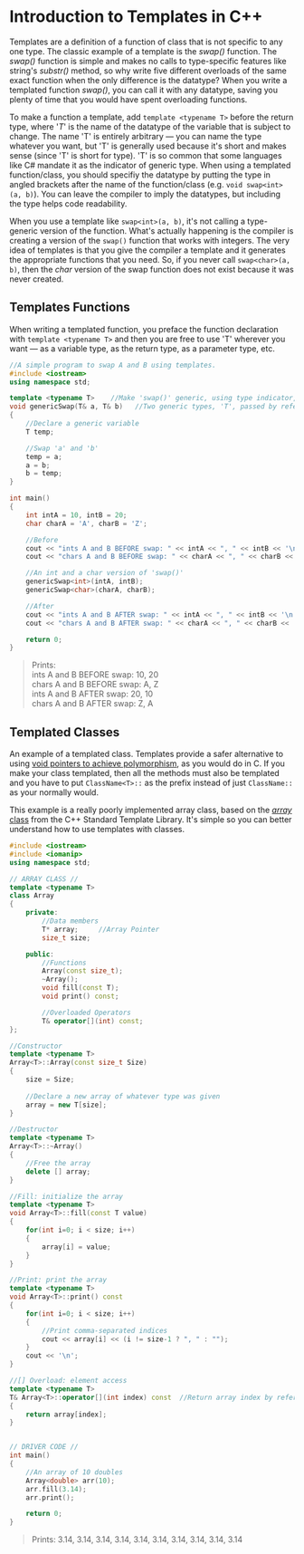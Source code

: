 # Introduction to Templates in C++
Templates are a definition of a function of class that is not specific to any one type.
The classic example of a template is the _swap()_ function. The _swap()_ function is simple and makes no calls to type-specific features like string's _substr()_ method,
so why write five different overloads of the same exact function when the only difference is the datatype? When you write a templated function _swap()_, you can call it
with any datatype, saving you plenty of time that you would have spent overloading functions. 

To make a function a template, add `template <typename T>` before the return type,
where '_T_' is the name of the datatype of the variable that is subject to change. The name 'T' is entirely arbitrary — you can name the type whatever you want, but 'T'
is generally used because it's short and makes sense (since 'T' is short for type). 'T' is so common that some languages like C# mandate it as the indicator of 
generic type. When using a templated function/class, you should specifiy the datatype by putting the type in angled brackets after the name of the function/class
(e.g. `void swap<int>(a, b)`). You can leave the compiler to imply the datatypes, but including the type helps code readability.

When you use a template like `swap<int>(a, b)`, it's not calling a type-generic version of the function. What's actually happening is the compiler is creating a version of 
the `swap()` function that works with integers. The very idea of templates is that you give the compiler a template and it generates the appropriate functions that you need.
So, if you never call `swap<char>(a, b)`, then the _char_ version of the swap function does not exist because it was never created.

## Templates Functions
When writing a templated function, you preface the function declaration with `template <typename T>` and then you are free to use 'T' wherever you want — as a variable type,
as the return type, as a parameter type, etc.

```C++
//A simple program to swap A and B using templates.
#include <iostream>
using namespace std;

template <typename T>    //Make 'swap()' generic, using type indicator, 'T'
void genericSwap(T& a, T& b)   //Two generic types, 'T', passed by reference
{
    //Declare a generic variable
    T temp;

    //Swap 'a' and 'b'
    temp = a;
    a = b;
    b = temp;
}

int main()
{
    int intA = 10, intB = 20;
    char charA = 'A', charB = 'Z';

    //Before
    cout << "ints A and B BEFORE swap: " << intA << ", " << intB << '\n';
    cout << "chars A and B BEFORE swap: " << charA << ", " << charB << '\n';

    //An int and a char version of 'swap()'
    genericSwap<int>(intA, intB);
    genericSwap<char>(charA, charB);

    //After
    cout << "ints A and B AFTER swap: " << intA << ", " << intB << '\n';
    cout << "chars A and B AFTER swap: " << charA << ", " << charB << '\n';

    return 0;
}
```
> Prints: <br />
> ints A and B BEFORE swap: 10, 20 <br />
> chars A and B BEFORE swap: A, Z <br />
> ints A and B AFTER swap: 20, 10 <br />
> chars A and B AFTER swap: Z, A <br />

## Templated Classes
An example of a templated class. Templates provide a safer alternative to using [void pointers to achieve polymorphism](https://riptutorial.com/c/example/17747/polymorphic-behaviour-with-void-pointers), as you would do in C. If you make your class templated, then all the methods must also be templated and you have to put `ClassName<T>::` as the 
prefix instead of just `ClassName::` as your normally would.

This example is a really poorly implemented array class, based on the [_array_ class](https://www.cplusplus.com/reference/array/array/) from the C++ Standard Template Library.
It's simple so you can better understand how to use templates with classes.
```C++
#include <iostream>
#include <iomanip>
using namespace std;

// ARRAY CLASS //
template <typename T>
class Array
{
    private:
        //Data members
        T* array;     //Array Pointer
        size_t size;

    public:
        //Functions
        Array(const size_t);
        ~Array();
        void fill(const T);
        void print() const;

        //Overloaded Operators
        T& operator[](int) const;
};

//Constructor
template <typename T>
Array<T>::Array(const size_t Size)
{
    size = Size;
    
    //Declare a new array of whatever type was given
    array = new T[size];
}

//Destructor
template <typename T>
Array<T>::~Array()
{
    //Free the array
    delete [] array;
}

//Fill: initialize the array
template <typename T>
void Array<T>::fill(const T value)
{
    for(int i=0; i < size; i++)
    {
        array[i] = value;
    }
}

//Print: print the array
template <typename T>
void Array<T>::print() const
{
    for(int i=0; i < size; i++)
    {
        //Print comma-separated indices
        cout << array[i] << (i != size-1 ? ", " : "");
    }
    cout << '\n';
}

//[] Overload: element access
template <typename T>
T& Array<T>::operator[](int index) const  //Return array index by reference so you can assign (and alter) it
{
    return array[index];
}


// DRIVER CODE //
int main()
{
    //An array of 10 doubles
    Array<double> arr(10);
    arr.fill(3.14);
    arr.print();

    return 0;
}
```
> Prints: 3.14, 3.14, 3.14, 3.14, 3.14, 3.14, 3.14, 3.14, 3.14, 3.14
